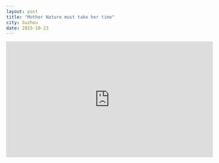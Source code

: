```yaml
---
layout: post
title: "Mother Nature must take her time"
city: Suzhou
date: 2025-10-23
---
```


<iframe width="560" height="315" src="https://www.youtube.com/embed/FmpSm-gJGeM?si=V5DIi4sEFGUQH6h3" title="YouTube video player" frameborder="0" allow="accelerometer; autoplay; clipboard-write; encrypted-media; gyroscope; picture-in-picture; web-share" referrerpolicy="strict-origin-when-cross-origin" allowfullscreen></iframe>
